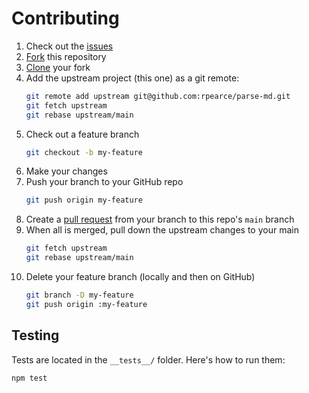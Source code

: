 # Contributing

1. Check out the [issues](https://github.com/rpearce/parse-md/issues)
1. [Fork](https://guides.github.com/activities/forking/) this repository
1. [Clone](https://help.github.com/articles/cloning-a-repository/) your fork
1. Add the upstream project (this one) as a git remote:
    ```sh
    git remote add upstream git@github.com:rpearce/parse-md.git
    git fetch upstream
    git rebase upstream/main
    ```
1. Check out a feature branch
    ```sh
    git checkout -b my-feature
    ```
1. Make your changes
1. Push your branch to your GitHub repo
    ```sh
    git push origin my-feature
    ```
1. Create a [pull request](https://help.github.com/articles/about-pull-requests/)
   from your branch to this repo's `main` branch
1. When all is merged, pull down the upstream changes to your main
    ```sh
    git fetch upstream
    git rebase upstream/main
    ```
1. Delete your feature branch (locally and then on GitHub)
    ```sh
    git branch -D my-feature
    git push origin :my-feature
    ```

## Testing

Tests are located in the `__tests__/` folder. Here's how to run them:

```sh
npm test
```

